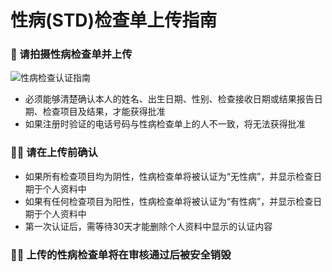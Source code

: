 # 性病(STD)检查单上传指南

### **📄 请拍摄性病检查单并上传**
![性病检查认证指南](https://playone-prod.s3.ap-southeast-1.amazonaws.com/images/%E1%84%89%E1%85%A5%E1%86%BC%E1%84%87%E1%85%A7%E1%86%BC%E1%84%80%E1%85%A5%E1%86%B7%E1%84%89%E1%85%A1+%E1%84%8B%E1%85%B5%E1%86%AB%E1%84%8C%E1%85%B3%E1%86%BC+%E1%84%80%E1%85%A1%E1%84%8B%E1%85%B5%E1%84%83%E1%85%B3.png)
- 必须能够清楚确认本人的姓名、出生日期、性别、检查接收日期或结果报告日期、检查项目及结果，才能获得批准
- 如果注册时验证的电话号码与性病检查单上的人不一致，将无法获得批准

### **☝🏻 请在上传前确认**

- 如果所有检查项目均为阴性，性病检查单将被认证为“无性病”，并显示检查日期于个人资料中
- 如果有任何检查项目为阳性，性病检查单将被认证为“有性病”，并显示检查日期于个人资料中
- 第一次认证后，需等待30天才能删除个人资料中显示的认证内容

### **🙏🏻 上传的性病检查单将在审核通过后被安全销毁**
